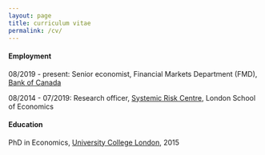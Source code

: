 ```yaml
---
layout: page
title: curriculum vitae
permalink: /cv/
---
```


#### Employment
08/2019 - present: Senior economist, Financial Markets Department (FMD), [Bank of Canada](https://www.bankofcanada.ca/research/)

08/2014 - 07/2019: Research officer, [Systemic Risk Centre](http://www.systemicrisk.ac.uk/), London School of Economics

#### Education
PhD in Economics, [University College London](https://www.ucl.ac.uk/economics/), 2015

